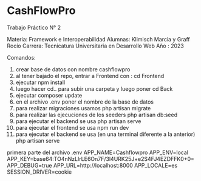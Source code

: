 # CashFlowPro
Trabajo Práctico N° 2 

Materia: Framework e Interoperabilidad
Alumnas: Klimisch Marcia y Graff Rocío
Carrera: Tecnicatura Universitaria en Desarrollo Web
Año : 2023



Comandos:

1) crear base de datos con nombre          cashflowpro
2) al tener bajado el repo, entrar a Frontend con :         cd Frontend
3) ejecutar           npm install
4) luego hacer cd..  para subir una carpeta y luego poner     cd Back
5) ejecutar      composer update
6) en el archivo .env poner el nombre de la base de datos
7) para realizar migraciones usamos     php artisan migrate
8) para realizar las ejecuciones de los seeders       php artisan db:seed
9) para ejecutar el backend se usa        php artisan serve
10) para ejecutar el frontend se usa       npm run dev
11) para ejecutar el backend se usa (en una terminal diferente a la anterior)       php artisan serve

primera parte del archivo .env
APP_NAME=Cashflowpro
APP_ENV=local
APP_KEY=base64:TO4nNzLIrLE6On7F/3l4URK25J+e2S4FJ4EZDFFK0+0=
APP_DEBUG=true
APP_URL=http://localhost:8000
APP_LOCALE=es
SESSION_DRIVER=cookie
